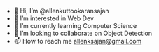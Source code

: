 - 👋 Hi, I’m @allenkuttookaransajan
- 👀 I’m interested in Web Dev
- 🌱 I’m currently learning Computer Science
- 💞️ I’m looking to collaborate on Object Detection
- 📫 How to reach me allenksajan@gmail.com

<!---
allenkuttookaransajan/allenkuttookaransajan is a ✨ special ✨ repository because its `README.md` (this file) appears on your GitHub profile.
You can click the Preview link to take a look at your changes.
--->
